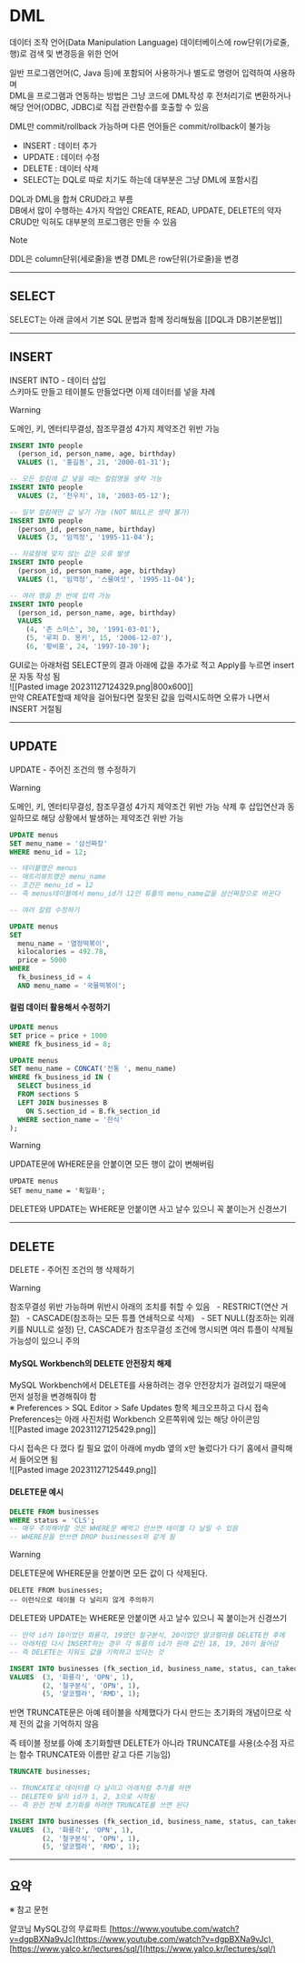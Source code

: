# DML

데이터 조작 언어(Data Manipulation Language)
데이터베이스에 row단위(가로줄, 행)로 검색 및 변경등을 위한 언어  

일반 프로그램언어(C, Java 등)에 포함되어 사용하거나 별도로 명령어 입력하여 사용하며  
DML을 프로그램과 연동하는 방법은 그냥 코드에 DML작성 후 전처리기로 변환하거나  
해당 언어(ODBC, JDBC)로 직접 관련함수를 호출할 수 있음  

DML만 commit/rollback 가능하며 다른 언어들은 commit/rollback이 불가능  
- INSERT : 데이터 추가
- UPDATE : 데이터 수정
- DELETE : 데이터 삭제
- SELECT는 DQL로 따로 치기도 하는데 대부분은 그냥 DML에 포함시킴  

DQL과 DML을 합쳐 CRUD라고 부름  
	DB에서 많이 수행하는 4가지 작업인 CREATE, READ, UPDATE, DELETE의 약자  
	CRUD만 익혀도 대부분의 프로그램은 만들 수 있음

>[!note]
> DDL은 column단위(세로줄)을 변경
> DML은 row단위(가로줄)을 변경

___
## SELECT

SELECT는 아래 글에서 기본 SQL 문법과 함께 정리해뒀음
[[DQL과 DB기본문법]]

___
## INSERT

INSERT INTO - 데이터 삽입  
스키마도 만들고 테이블도 만들었다면 이제 데이터를 넣을 차례  

>[!warning]
> 도메인, 키, 엔터티무결성, 참조무결성 4가지 제약조건 위반 가능

```sql
INSERT INTO people
  (person_id, person_name, age, birthday)
  VALUES (1, '홍길동', 21, '2000-01-31');
```

```sql
-- 모든 컬럼에 값 넣을 때는 컬럼명들 생략 가능
INSERT INTO people
  VALUES (2, '전우치', 18, '2003-05-12');
```

```sql
-- 일부 컬럼에만 값 넣기 가능 (NOT NULL은 생략 불가)
INSERT INTO people
  (person_id, person_name, birthday)
  VALUES (3, '임꺽정', '1995-11-04');
```

```sql
-- 자료형에 맞지 않는 값은 오류 발생
INSERT INTO people
  (person_id, person_name, age, birthday)
  VALUES (1, '임꺽정', '스물여섯', '1995-11-04');
```

```sql
-- 여러 행을 한 번에 입력 가능
INSERT INTO people
  (person_id, person_name, age, birthday)
  VALUES 
    (4, '존 스미스', 30, '1991-03-01'),
    (5, '루피 D. 몽키', 15, '2006-12-07'),
    (6, '황비홍', 24, '1997-10-30');
```

GUI로는 아래처럼 SELECT문의 결과 아래에 값을 추가로 적고 Apply를 누르면 insert문 자동 작성 됨  
![[Pasted image 20231127124329.png|800x600]]  
만약 CREATE할때 제약을 걸어뒀다면 잘못된 값을 입력시도하면 오류가 나면서 INSERT 거절됨  

___
## UPDATE

UPDATE - 주어진 조건의 행 수정하기

>[!warning]
> 도메인, 키, 엔터티무결성, 참조무결성 4가지 제약조건 위반 가능
> 삭제 후 삽입연산과 동일하므로 해당 상황에서 발생하는 제약조건 위반 가능

```sql
UPDATE menus
SET menu_name = '삼선짜장'
WHERE menu_id = 12;

-- 테이블명은 menus
-- 애트리뷰트명은 menu_name
-- 조건은 menu_id = 12
-- 즉 menus테이블에서 menu_id가 12인 튜플의 menu_name값을 삼선짜장으로 바꾼다
```

```sql
-- 여러 칼럼 수정하기

UPDATE menus
SET 
  menu_name = '열정떡볶이',
  kilocalories = 492.78,
  price = 5000
WHERE 
  fk_business_id = 4
  AND menu_name = '국물떡볶이';
```

#### 컬럼 데이터 활용해서 수정하기

```sql
UPDATE menus
SET price = price + 1000
WHERE fk_business_id = 8;
```

```sql
UPDATE menus
SET menu_name = CONCAT('전통 ', menu_name)
WHERE fk_business_id IN (
  SELECT business_id 
  FROM sections S
  LEFT JOIN businesses B
    ON S.section_id = B.fk_section_id 
  WHERE section_name = '한식'
);
```

>[!warning]
> UPDATE문에 WHERE문을 안붙이면 모든 행이 값이 변해버림
> ```
> UPDATE menus
> SET menu_name = '획일화';
> ```
> DELETE와 UPDATE는 WHERE문 안붙이면 사고 날수 있으니 꼭 붙이는거 신경쓰기

___
## DELETE

DELETE - 주어진 조건의 행 삭제하기

>[!warning]
> 참조무결성 위반 가능하며 위반시 아래의 조치를 취할 수 있음
>  - RESTRICT(연산 거절)
>  - CASCADE(참조하는 모든 튜플 연쇄적으로 삭제)
>  - SET NULL(참조하는 외래키를 NULL로 설정)
> 단, CASCADE가 참조무결성 조건에 명시되면 여러 튜플이 삭제될 가능성이 있으니 주의

#### MySQL Workbench의 DELETE 안전장치 해제
MySQL Workbench에서 DELETE를 사용하려는 경우 안전장치가 걸려있기 때문에 먼저 설정을 변경해줘야 함  
※ Preferences > SQL Editor > Safe Updates 항목 체크오프하고 다시 접속  
Preferences는 아래 사진처럼 Workbench 오른쪽위에 있는 해당 아이콘임  
![[Pasted image 20231127125429.png]]

다시 접속은 다 껐다 킬 필요 없이 아래에 mydb 옆의 x만 눌렀다가 다기 홈에서 클릭해서 들어오면 됨  
![[Pasted image 20231127125449.png]]

#### DELETE문 예시
```sql
DELETE FROM businesses
WHERE status = 'CLS';
-- 매우 주의해야할 것은 WHERE문 빼먹고 안쓰면 테이블 다 날릴 수 있음
-- WHERE문을 안쓰면 DROP businesses와 같게 됨
```

>[!warning]
> DELETE문에 WHERE문을 안붙이면 모든 값이 다 삭제된다.
> ```
> DELETE FROM businesses;
> -- 이런식으로 테이블 다 날리지 않게 주의하기
> ```
> DELETE와 UPDATE는 WHERE문 안붙이면 사고 날수 있으니 꼭 붙이는거 신경쓰기

```sql
-- 만약 id가 18이었던 화룡각, 19였던 철구분식, 20이었던 얄코렐라를 DELETE한 후에
-- 아래처럼 다시 INSERT하는 경우 각 튜플의 id가 원래 값인 18, 19, 20이 들어감
-- 즉 DELETE는 지워도 값을 기억하고 있다는 것

INSERT INTO businesses (fk_section_id, business_name, status, can_takeout)
VALUES  (3, '화룡각', 'OPN', 1),
        (2, '철구분식', 'OPN', 1),
        (5, '얄코렐라', 'RMD', 1);
```
반면 TRUNCATE문은 아예 테이블을 삭제했다가 다시 만드는 초기화의 개념이므로 삭제 전의 값을 기억하지 않음  

즉 테이블 정보를 아예 초기화할땐 DELETE가 아니라 TRUNCATE를 사용(소수점 자르는 함수 TRUNCATE와 이름만 같고 다른 기능임)  
```sql
TRUNCATE businesses;
```

```sql
-- TRUNCATE로 데이터를 다 날리고 아래처럼 추가를 하면
-- DELETE와 달리 id가 1, 2, 3으로 시작됨
-- 즉 완전 전체 초기화를 하려면 TRUNCATE를 쓰면 된다

INSERT INTO businesses (fk_section_id, business_name, status, can_takeout)
VALUES  (3, '화룡각', 'OPN', 1),
        (2, '철구분식', 'OPN', 1),
        (5, '얄코렐라', 'RMD', 1);
```

___

## 요약





※ 참고 문헌

얄코님 MySQL강의 무료파트
[https://www.youtube.com/watch?v=dgpBXNa9vJc](https://www.youtube.com/watch?v=dgpBXNa9vJc) 
[https://www.yalco.kr/lectures/sql/](https://www.yalco.kr/lectures/sql/)